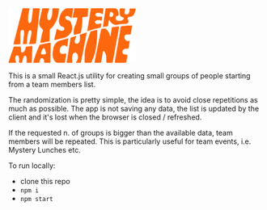 <img src='/src/mystery.png' width='50%' />

This is a small React.js utility for creating small groups of people starting from a team members list.

The randomization is pretty simple, the idea is to avoid close repetitions as much as possible. The app is not saving any data, the list is updated by the client and it's lost when the browser is closed / refreshed. 

If the requested n. of groups is bigger than the available data, team members will be repeated. This is particularly useful for team events, i.e. Mystery Lunches etc.

To run locally:
- clone this repo
- `npm i`
- `npm start`

